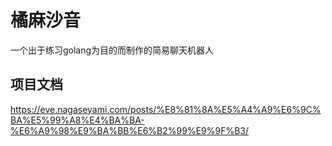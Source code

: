 # 橘麻沙音

一个出于练习golang为目的而制作的简易聊天机器人  

## 项目文档

<https://eve.nagaseyami.com/posts/%E8%81%8A%E5%A4%A9%E6%9C%BA%E5%99%A8%E4%BA%BA-%E6%A9%98%E9%BA%BB%E6%B2%99%E9%9F%B3/>
